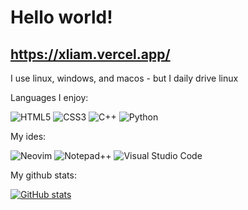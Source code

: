 # Hello world!
## https://xliam.vercel.app/

I use linux, windows, and macos - but I daily drive linux

Languages I enjoy:

![HTML5](https://img.shields.io/badge/html5-%23000000.svg?style=for-the-badge&logo=html5&logoColor=white) 
![CSS3](https://img.shields.io/badge/css3-%23000000.svg?style=for-the-badge&logo=css3&logoColor=white)
![C++](https://img.shields.io/badge/c++-%23000000.svg?style=for-the-badge&logo=c%2B%2B&logoColor=white)
![Python](https://img.shields.io/badge/python-000000?style=for-the-badge&logo=python&logoColor=ffdd54)

My ides:

![Neovim](https://img.shields.io/badge/NeoVim-%23000000.svg?&style=for-the-badge&logo=neovim&logoColor=white)
![Notepad++](https://img.shields.io/badge/Notepad++-000000.svg?style=for-the-badge&logo=notepad%2b%2b&logoColor=white)
![Visual Studio Code](https://img.shields.io/badge/Visual%20Studio%20Code-000000.svg?style=for-the-badge&logo=visual-studio-code&logoColor=white)

My github stats:

[![GitHub stats](https://github-readme-stats.vercel.app/api?username=Typhoonz0&theme=dark)](https://github.com/anuraghazra/github-readme-stats)

